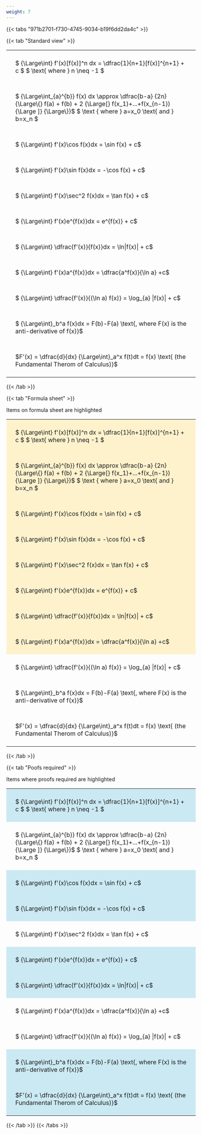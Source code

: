 ```yaml
---
weight: 7
---
```


{{< tabs "971b2701-f730-4745-9034-b19f6dd2da4c" >}}

{{< tab "Standard view" >}}

<style type="text/css">
#T_cb304 th.col_heading {
  text-align: left;
  font-size: 1em;
}
#T_cb304 td {
  text-align: left;
  font-size: 1em;
  padding: 1.5em;
}
</style>
<table id="T_cb304">
  <thead>
  </thead>
  <tbody>
    <tr>
      <td id="T_cb304_row0_col0" class="data row0 col0" >$ {\Large\int} f'(x)[f(x)]^n dx = \dfrac{1}{n+1}[f(x)]^{n+1} + c $
$ \text{ where } n \neq -1 $</td>
    </tr>
    <tr>
      <td id="T_cb304_row1_col0" class="data row1 col0" >$ {\Large\int_{a}^{b}} f(x) dx \approx \dfrac{b-a} {2n} {\Large\{} f(a) + f(b) + 2 {\Large[} f(x_1)+...+f(x_{n-1}){\Large ]} {\Large\}}$
$ \text { where } a=x_0 \text{ and } b=x_n $</td>
    </tr>
    <tr>
      <td id="T_cb304_row2_col0" class="data row2 col0" >$ {\Large\int} f'(x)\cos f(x)dx = \sin f(x) + c$</td>
    </tr>
    <tr>
      <td id="T_cb304_row3_col0" class="data row3 col0" >$ {\Large\int} f'(x)\sin f(x)dx = -\cos f(x) + c$</td>
    </tr>
    <tr>
      <td id="T_cb304_row4_col0" class="data row4 col0" >$ {\Large\int} f'(x)\sec^2 f(x)dx = \tan f(x) + c$</td>
    </tr>
    <tr>
      <td id="T_cb304_row5_col0" class="data row5 col0" >$ {\Large\int} f'(x)e^{f(x)}dx = e^{f(x)} + c$</td>
    </tr>
    <tr>
      <td id="T_cb304_row6_col0" class="data row6 col0" >$ {\Large\int} \dfrac{f'(x)}{f(x)}dx = \ln|f(x)| + c$</td>
    </tr>
    <tr>
      <td id="T_cb304_row7_col0" class="data row7 col0" >$ {\Large\int} f'(x)a^{f(x)}dx = \dfrac{a^f(x)}{\ln  a} +c$</td>
    </tr>
    <tr>
      <td id="T_cb304_row8_col0" class="data row8 col0" >$ {\Large\int} \dfrac{f'(x)}{(\ln a) f(x)} = \log_{a} |f(x)|  + c$</td>
    </tr>
    <tr>
      <td id="T_cb304_row9_col0" class="data row9 col0" >$ {\Large\int}_b^a f(x)dx = F(b)-F(a) \text{, where F(x) is the anti-derivative of f(x)}$</td>
    </tr>
    <tr>
      <td id="T_cb304_row10_col0" class="data row10 col0" >$F'(x) = \dfrac{d}{dx} {\Large\int}_a^x f(t)dt = f(x) \text{ (the Fundamental Therom of Calculus)}$</td>
    </tr>
  </tbody>
</table>
{{< /tab >}}

{{< tab "Formula sheet" >}}

Items on formula sheet are highlighted 
<br>
<style type="text/css">
#T_150de th.col_heading {
  text-align: left;
  font-size: 1em;
}
#T_150de td {
  text-align: left;
  font-size: 1em;
  padding: 1.5em;
}
#T_150de_row0_col0, #T_150de_row1_col0, #T_150de_row2_col0, #T_150de_row3_col0, #T_150de_row4_col0, #T_150de_row5_col0, #T_150de_row6_col0, #T_150de_row7_col0 {
  background-color: rgba(255,194,10, 0.2);
}
#T_150de_row8_col0, #T_150de_row9_col0, #T_150de_row10_col0 {
  background-color: rgba(0,0,0,0);
}
</style>
<table id="T_150de">
  <thead>
  </thead>
  <tbody>
    <tr>
      <td id="T_150de_row0_col0" class="data row0 col0" >$ {\Large\int} f'(x)[f(x)]^n dx = \dfrac{1}{n+1}[f(x)]^{n+1} + c $
$ \text{ where } n \neq -1 $</td>
    </tr>
    <tr>
      <td id="T_150de_row1_col0" class="data row1 col0" >$ {\Large\int_{a}^{b}} f(x) dx \approx \dfrac{b-a} {2n} {\Large\{} f(a) + f(b) + 2 {\Large[} f(x_1)+...+f(x_{n-1}){\Large ]} {\Large\}}$
$ \text { where } a=x_0 \text{ and } b=x_n $</td>
    </tr>
    <tr>
      <td id="T_150de_row2_col0" class="data row2 col0" >$ {\Large\int} f'(x)\cos f(x)dx = \sin f(x) + c$</td>
    </tr>
    <tr>
      <td id="T_150de_row3_col0" class="data row3 col0" >$ {\Large\int} f'(x)\sin f(x)dx = -\cos f(x) + c$</td>
    </tr>
    <tr>
      <td id="T_150de_row4_col0" class="data row4 col0" >$ {\Large\int} f'(x)\sec^2 f(x)dx = \tan f(x) + c$</td>
    </tr>
    <tr>
      <td id="T_150de_row5_col0" class="data row5 col0" >$ {\Large\int} f'(x)e^{f(x)}dx = e^{f(x)} + c$</td>
    </tr>
    <tr>
      <td id="T_150de_row6_col0" class="data row6 col0" >$ {\Large\int} \dfrac{f'(x)}{f(x)}dx = \ln|f(x)| + c$</td>
    </tr>
    <tr>
      <td id="T_150de_row7_col0" class="data row7 col0" >$ {\Large\int} f'(x)a^{f(x)}dx = \dfrac{a^f(x)}{\ln  a} +c$</td>
    </tr>
    <tr>
      <td id="T_150de_row8_col0" class="data row8 col0" >$ {\Large\int} \dfrac{f'(x)}{(\ln a) f(x)} = \log_{a} |f(x)|  + c$</td>
    </tr>
    <tr>
      <td id="T_150de_row9_col0" class="data row9 col0" >$ {\Large\int}_b^a f(x)dx = F(b)-F(a) \text{, where F(x) is the anti-derivative of f(x)}$</td>
    </tr>
    <tr>
      <td id="T_150de_row10_col0" class="data row10 col0" >$F'(x) = \dfrac{d}{dx} {\Large\int}_a^x f(t)dt = f(x) \text{ (the Fundamental Therom of Calculus)}$</td>
    </tr>
  </tbody>
</table>
{{< /tab >}}

{{< tab "Poofs required" >}}

Items where proofs required are highlighted 
<br>
<style type="text/css">
#T_5c20a th.col_heading {
  text-align: left;
  font-size: 1em;
}
#T_5c20a td {
  text-align: left;
  font-size: 1em;
  padding: 1.5em;
}
#T_5c20a_row0_col0, #T_5c20a_row2_col0, #T_5c20a_row3_col0, #T_5c20a_row5_col0, #T_5c20a_row6_col0, #T_5c20a_row9_col0, #T_5c20a_row10_col0 {
  background-color: rgba(0,150,200, 0.2);
}
#T_5c20a_row1_col0, #T_5c20a_row4_col0, #T_5c20a_row7_col0, #T_5c20a_row8_col0 {
  background-color: rgba(0,0,0,0);
}
</style>
<table id="T_5c20a">
  <thead>
  </thead>
  <tbody>
    <tr>
      <td id="T_5c20a_row0_col0" class="data row0 col0" >$ {\Large\int} f'(x)[f(x)]^n dx = \dfrac{1}{n+1}[f(x)]^{n+1} + c $
$ \text{ where } n \neq -1 $</td>
    </tr>
    <tr>
      <td id="T_5c20a_row1_col0" class="data row1 col0" >$ {\Large\int_{a}^{b}} f(x) dx \approx \dfrac{b-a} {2n} {\Large\{} f(a) + f(b) + 2 {\Large[} f(x_1)+...+f(x_{n-1}){\Large ]} {\Large\}}$
$ \text { where } a=x_0 \text{ and } b=x_n $</td>
    </tr>
    <tr>
      <td id="T_5c20a_row2_col0" class="data row2 col0" >$ {\Large\int} f'(x)\cos f(x)dx = \sin f(x) + c$</td>
    </tr>
    <tr>
      <td id="T_5c20a_row3_col0" class="data row3 col0" >$ {\Large\int} f'(x)\sin f(x)dx = -\cos f(x) + c$</td>
    </tr>
    <tr>
      <td id="T_5c20a_row4_col0" class="data row4 col0" >$ {\Large\int} f'(x)\sec^2 f(x)dx = \tan f(x) + c$</td>
    </tr>
    <tr>
      <td id="T_5c20a_row5_col0" class="data row5 col0" >$ {\Large\int} f'(x)e^{f(x)}dx = e^{f(x)} + c$</td>
    </tr>
    <tr>
      <td id="T_5c20a_row6_col0" class="data row6 col0" >$ {\Large\int} \dfrac{f'(x)}{f(x)}dx = \ln|f(x)| + c$</td>
    </tr>
    <tr>
      <td id="T_5c20a_row7_col0" class="data row7 col0" >$ {\Large\int} f'(x)a^{f(x)}dx = \dfrac{a^f(x)}{\ln  a} +c$</td>
    </tr>
    <tr>
      <td id="T_5c20a_row8_col0" class="data row8 col0" >$ {\Large\int} \dfrac{f'(x)}{(\ln a) f(x)} = \log_{a} |f(x)|  + c$</td>
    </tr>
    <tr>
      <td id="T_5c20a_row9_col0" class="data row9 col0" >$ {\Large\int}_b^a f(x)dx = F(b)-F(a) \text{, where F(x) is the anti-derivative of f(x)}$</td>
    </tr>
    <tr>
      <td id="T_5c20a_row10_col0" class="data row10 col0" >$F'(x) = \dfrac{d}{dx} {\Large\int}_a^x f(t)dt = f(x) \text{ (the Fundamental Therom of Calculus)}$</td>
    </tr>
  </tbody>
</table>
{{< /tab >}}
{{< /tabs >}}